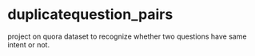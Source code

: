 # duplicatequestion_pairs
project on quora dataset to recognize whether two questions have same intent or not.
